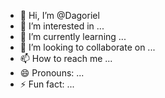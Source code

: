 - 👋 Hi, I’m @Dagoriel
- 👀 I’m interested in ...
- 🌱 I’m currently learning ...
- 💞️ I’m looking to collaborate on ...
- 📫 How to reach me ...
- 😄 Pronouns: ...
- ⚡ Fun fact: ...

<!---
Dagoriel/Dagoriel is a ✨ special ✨ repository because its `README.md` (this file) appears on your GitHub profile.
You can click the Preview link to take a look at your changes.
--->
